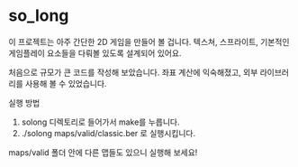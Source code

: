 # so_long
이 프로젝트는 아주 간단한 2D 게임을 만들어 볼 겁니다. 텍스쳐, 스프라이트, 기본적인 게임플레이 요소들을 다뤄볼 있도록 설계되어 있어요.

처음으로 규모가 큰 코드를 작성해 보았습니다. 좌표 계산에 익숙해졌고, 외부 라이브러리를 사용해 볼 수 있었습니다.

실행 방법

1. solong 디렉토리로 들어가서 make를 누릅니다.
2. ./solong maps/valid/classic.ber 로 실행시킵니다.

maps/valid 폴더 안에 다른 맵들도 있으니 실행해 보세요!

